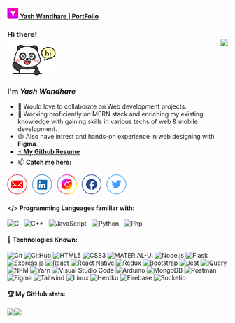 [<img width="25px" src="icon.png" /> **Yash Wandhare | PortFolio**](https://yashwandhare.web.app)

### Hi there! <br><img width="110px" src="tenor2.gif" /> <img align="right" src="https://komarev.com/ghpvc/?username=Yash7818&style=flat-square" />

### I'm ***Yash Wandhare***

- 👯 Would love to collaborate on Web development projects. 
- 🤔 Working proficiently on MERN stack and enriching my existing knowledge with gaining skills in various techs of web & mobile development.
- 😄 Also have intrest and hands-on experience in web designing with **Figma**. 
- [⚡ **My Github Resume** ](http://resume.github.io/?Yash7818)
- 📫  **Catch me here:** 
<!--
**Contact me with the following :**<br> -->

[<img width="45px" src="gmail.png" />](mailto:yashwandhare1234@gmail.com) &nbsp;
[<img width="45px" src="linkedin.png" />](https://www.linkedin.com/in/yash-wandhare-10224018b/) &nbsp;
[<img width="45px" src="instagram.png" />](https://www.instagram.com/yashanandwandhare/) &nbsp;
[<img width="45px" src="facebook.png" />](https://www.facebook.com/yash.wandhare.5) &nbsp;
[<img width="45px" src="twitter.png" />](https://twitter.com/@YashWandhare1)


#### </> Programming Languages familiar with:

![C](https://img.shields.io/badge/-C-000000?style=flat&logo=c) &nbsp;
![C++](https://img.shields.io/badge/-C++-000000?style=flat&logo=c%2B%2B) &nbsp;
![JavaScript](https://img.shields.io/badge/-JavaScript-000000?style=flat&logo=javascript) &nbsp;
![Python](https://img.shields.io/badge/-Python-000000?style=flat&logo=python) &nbsp;
![Php](https://img.shields.io/badge/-Php-000000?style=flat&logo=php)
  
#### 🧰 Technologies Known: 
![Git](https://img.shields.io/badge/-Git-222222?style=flat&logo=git&logoColor=F05032)
![GitHub](https://img.shields.io/badge/-GitHub-222222?style=flat&logo=github&logoColor=FFFFFF)
![HTML5](https://img.shields.io/badge/-HTML5-000000?style=flat&logo=html5)
![CSS3](https://img.shields.io/badge/-CSS-53e0ce?style=flat&logo=css3&logoColor=white)
![MATERIAL-UI](https://img.shields.io/badge/-MATERIAL%20UI-222222?style=flat&logo=material-ui&logoColor=2196f3)
![Node.js](https://img.shields.io/badge/-Node.js-222222?style=flat&logo=node.js&logoColor=339933)
![Flask](https://img.shields.io/badge/-Flask-222222?style=flat&logo=flask&logoColor=white)
![Express.js](https://img.shields.io/badge/-Express.js-222222?style=flat&logo=express.js&logoColor=339933)
![React](https://img.shields.io/badge/-React-222222?style=flat&logo=React&logoColor=61DAFB)
![React Native](https://img.shields.io/badge/-React%20Native-010101?style=flat&logo=React&logoColor=61DAFB)
![Redux](https://img.shields.io/badge/-Redux-222222?style=flat&logo=Redux&logoColor=a950cc)
![Bootstrap](https://img.shields.io/badge/-Bootstrap-a950cc?style=flat&logo=bootstrap&logoColor=white)
![Jest](https://img.shields.io/badge/-Jest-Red?style=flat&logo=Jest&logoColor=white)
![jQuery](https://img.shields.io/badge/-jQuery-222222?style=flat&logo=jQuery&logoColor=0769AD)
![NPM](https://img.shields.io/badge/-NPM-f24130?style=flat&logo=npm&logoColor=white)
![Yarn](https://img.shields.io/badge/-yarn-f24130?style=flat&logo=yarn&logoColor=white)
![Visual Studio Code](https://img.shields.io/badge/-VSCode-444444?style=flat&logo=visual-studio-code&logoColor=007ACC)
![Arduino](https://img.shields.io/badge/-ARDUINO-4da6f0?style=flat&logo=arduino&logoColor=white)
![MongoDB](https://img.shields.io/badge/-MONGODB-black?style=badge&logo=mongodb&logoColor=38cf13)
![Postman](https://img.shields.io/badge/-POSTMAN-orange?style=flat&logo=postman&logoColor=white)
![Figma](https://img.shields.io/badge/-FIGMA-black?style=flat&logo=figma&logoColor=white)
![Tailwind](https://img.shields.io/badge/Tailwindcss%20-%2338B2AC.svg?&style=flat&logo=tailwind-css&logoColor=white)
![Linux](https://img.shields.io/badge/linux%20-black.svg?&style=flat&logo=linux&logoColor=orange)
![Heroku](https://img.shields.io/badge/heroku%20-a950cc.svg?&style=flat&logo=heroku&logoColor=purple)
![Firebase](https://img.shields.io/badge/firebase%20-ffffff.svg?&style=flat&logo=firebase&logoColor=orange)
![Socketio](https://img.shields.io/badge/socketio%20-ffffff.svg?&style=flat&logo=socketio&logoColor=orange)

#### :trophy: My GitHub stats:

<div>
<a href="https://readme-stats-cfgj2cxdy.vercel.app/api?username=Yash7818&count_private=true&show_icons=true&theme=tokyonight">
  <img  align="left" src="https://readme-stats-cfgj2cxdy.vercel.app/api?username=Yash7818&count_private=true&show_icons=true&theme=tokyonight" />
</a>
<a href="https://readme-stats-cfgj2cxdy.vercel.app/api/top-langs/?username=Yash7818&hide=php&theme=tokyonight">
  <img align="left" src="https://readme-stats-cfgj2cxdy.vercel.app/api/top-langs/?username=Yash7818&hide=php&theme=tokyonight" />
</a>
</div>

<!-- - 😄 Pronouns: ...
- ⚡ Fun fact: ...
-->
